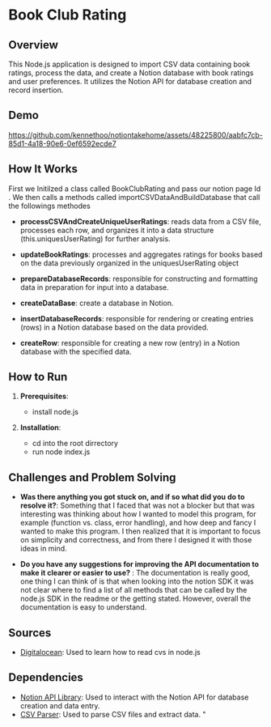 # Book Club Rating 

## Overview
This Node.js application is designed to import CSV data containing book ratings, process the data, and create a Notion database with book ratings and user preferences. It utilizes the Notion API for database creation and record insertion.

## Demo 

https://github.com/kennethoo/notiontakehome/assets/48225800/aabfc7cb-85d1-4a18-90e6-0ef6592ecde7

## How It Works
First we Initilzed a class called BookClubRating and pass our notion page Id . We then calls a methods called importCSVDataAndBuildDatabase that call the followings methodes

- **processCSVAndCreateUniqueUserRatings**: reads data from a CSV file, processes each row, and organizes it into a data structure (this.uniquesUserRating) for further analysis.
   
- **updateBookRatings**: processes and aggregates ratings for books based on the data previously organized in the uniquesUserRating object
   
- **prepareDatabaseRecords**:  responsible for constructing and formatting data in preparation for input into a database.

- **createDataBase**: create a database in Notion.

- **insertDatabaseRecords**: responsible for rendering or creating entries (rows) in a Notion database based on the data provided. 

- **createRow**: responsible for creating a new row (entry) in a Notion database with the specified data.


## How to Run
1. **Prerequisites**:
   - install node.js
     
2. **Installation**:
   - cd into the root dirrectory
   - run node index.js

## Challenges and Problem Solving
- **Was there anything you got stuck on, and if so what did you do to resolve it?**:
  Something that I faced that was not a blocker but that was interesting was thinking about how I wanted to model this program, for example (function vs. class, error handling), and how deep and fancy I wanted to make this program. I then realized that it is important to focus on simplicity and correctness, and from there I designed it with those ideas in mind.
  
- **Do you have any suggestions for improving the API documentation to make it clearer or easier to use?** :
  The documentation is really good, one thing I can think of is that when looking into the notion SDK it was not clear where to find a list of all methods that can be called by the node.js SDK in the readme or the getting stated. However, overall the documentation is easy to understand. 

## Sources
- [Digitalocean]([https://example.com/notion-api](https://www.digitalocean.com/community/tutorials/how-to-read-and-write-csv-files-in-node-js-using-node-csv)): Used to learn how to read cvs in node.js

## Dependencies
- [Notion API Library](https://github.com/makenotion/notion-sdk-js): Used to interact with the Notion API for database creation and data entry.
- [CSV Parser]([https://example.com/csv-parser](https://www.npmjs.com/package/csv-parser)): Used to parse CSV files and extract data.
"


